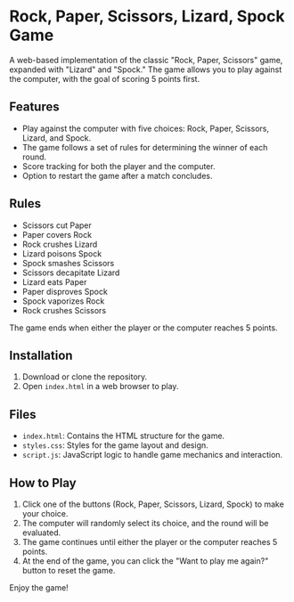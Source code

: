 # Rock, Paper, Scissors, Lizard, Spock Game

A web-based implementation of the classic "Rock, Paper, Scissors" game, expanded with "Lizard" and "Spock." The game allows you to play against the computer, with the goal of scoring 5 points first.

## Features
- Play against the computer with five choices: Rock, Paper, Scissors, Lizard, and Spock.
- The game follows a set of rules for determining the winner of each round.
- Score tracking for both the player and the computer.
- Option to restart the game after a match concludes.

## Rules
- Scissors cut Paper
- Paper covers Rock
- Rock crushes Lizard
- Lizard poisons Spock
- Spock smashes Scissors
- Scissors decapitate Lizard
- Lizard eats Paper
- Paper disproves Spock
- Spock vaporizes Rock
- Rock crushes Scissors

The game ends when either the player or the computer reaches 5 points.

## Installation
1. Download or clone the repository.
2. Open `index.html` in a web browser to play.

## Files
- `index.html`: Contains the HTML structure for the game.
- `styles.css`: Styles for the game layout and design.
- `script.js`: JavaScript logic to handle game mechanics and interaction.

## How to Play
1. Click one of the buttons (Rock, Paper, Scissors, Lizard, Spock) to make your choice.
2. The computer will randomly select its choice, and the round will be evaluated.
3. The game continues until either the player or the computer reaches 5 points.
4. At the end of the game, you can click the "Want to play me again?" button to reset the game.

Enjoy the game!

